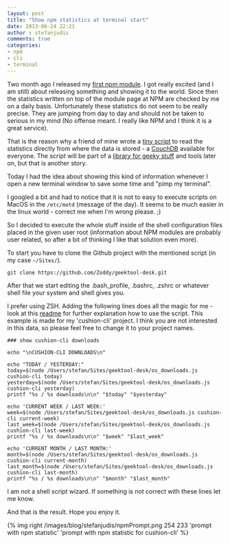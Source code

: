 ```yaml
---
layout: post
title: "Show npm statistics at terminal start"
date: 2013-06-24 22:21
author : stefanjudis
comments: true
categories:
- npm
- cli
- terminal
---
```


Two month ago I released my [first npm module](https://npmjs.org/package/cushion-cli). I got really excited (and I am still) about releasing something and showing it to the world. Since then the statistics written on top of the module page at NPM are checked by me on a daily basis. Unfortunately these statistics do not seem to be really precise. They are jumping from day to day and should not be taken to serious in my mind (No offense meant. I really like NPM and I think it is a great service).

That is the reason why a friend of mine wrote a [tiny script](https://raw.github.com/Zoddy/geektool-desk/master/os_downloads.js) to read the statistics directly from where the data is stored - a [CouchDB](http://isaacs.iriscouch.com/) available for everyone. The script will be part of a [library for geeky stuff](https://github.com/Zoddy/geektool-desk) and tools later on, but that is another story.

Today I had the idea about showing this kind of information whenever I open a new terminal window to save some time and "pimp my terminal".

<!-- more -->

I googled a bit and had to notice that it is not to easy to execute scripts on MacOS in the ```/etc/motd``` (message of the day). It seems to be much easier in the linux world - correct me when I'm wrong please. ;)

So I decided to execute the whole stuff inside of the shell configuration files placed in the given user root (information about NPM modules are probably user related, so after a bit of thinking I like that solution even more).

To start you have to clone the Github project with the mentioned script (in my case ```~/Sites/```).

```
git clone https://github.com/Zoddy/geektool-desk.git
```

After that we start editing the .bash_profile, .bashrc, .zshrc or whatever shell file your system and shell gives you.

I prefer using ZSH. Adding the following lines does all the magic for me - look at this [readme](https://github.com/Zoddy/geektool-desk) for further explanation how to use the script. This example is made for my 'cushion-cli' project. I think you are not interested in this data, so please feel free to change it to your project names.

```
### show cushion-cli downloads

echo "\nCUSHION-CLI DOWNLOADS\n"

echo "TODAY / YESTERDAY:"
today=$(node /Users/stefan/Sites/geektool-desk/os_downloads.js cushion-cli today)
yesterday=$(node /Users/stefan/Sites/geektool-desk/os_downloads.js cushion-cli yesterday)
printf "%s / %s downloads\n\n" "$today" "$yesterday"

echo 'CURRENT WEEK / LAST WEEK:'
week=$(node /Users/stefan/Sites/geektool-desk/os_downloads.js cushion-cli current-week)
last_week=$(node /Users/stefan/Sites/geektool-desk/os_downloads.js cushion-cli last-week)
printf "%s / %s downloads\n\n" "$week" "$last_week"

echo 'CURRENT MONTH / LAST MONTH:'
month=$(node /Users/stefan/Sites/geektool-desk/os_downloads.js cushion-cli current-month)
last_month=$(node /Users/stefan/Sites/geektool-desk/os_downloads.js cushion-cli last-month)
printf "%s / %s downloads\n\n" "$month" "$last_month"
```

I am not a shell script wizard. If something is not correct with these lines let me know. 

And that is the result. Hope you enjoy it.

{% img right /images/blog/stefanjudis/npmPrompt.png 254 233 'prompt with npm statistic' 'prompt with npm statistic for cushion-cli' %}


